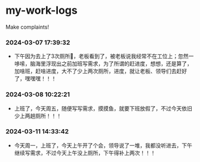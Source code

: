 # my-work-logs
Make complaints!

### 2024-03-07 17:39:32
- 下午因为去上了3次厕所🚽，老板看到了，被老板说我经常不在工位上；忽然一哆嗦，脑海里浮现出之前加班写需求，为了所谓的赶进度，想想，还是算了，加啥班，赶啥进度，大不了少上两次厕所，进度，就让老板、领导们去赶好了，嘿嘿嘿！！！

### 2024-03-08 10:22:21
- 上班了，今天周五，随便写写需求，摸摸鱼，就要下班放假了，不过今天依旧少上两趟厕所！！！

### 2024-03-11 14:33:42
- 今天周一，上班了，今天上午开了个会，领导说了一堆，我都没听进去，下午继续写需求，不过今天上午没上厕所，下午得补上两次！！！